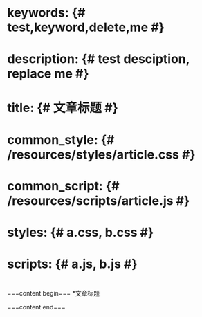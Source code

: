 # keywords: {# test,keyword,delete,me #}
# description: {# test desciption, replace me #}
# 
# title: {# 文章标题 #}
# 
# common_style: {# /resources/styles/article.css #}
# common_script: {# /resources/scripts/article.js #}
# 
# styles: {# a.css, b.css #}
# scripts: {# a.js, b.js #}
# 
===content begin===
*文章标题

===content end===
